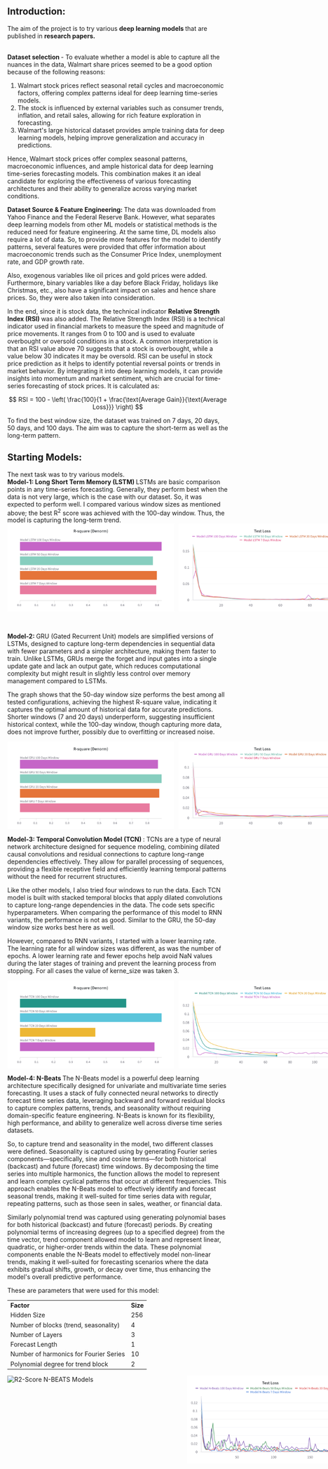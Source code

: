 <h2> Introduction: </h2>
The aim of the project is to try various <b> deep learning models </b> that are published in <b> research papers. </b> <br/> <br/>

<b> Dataset selection </b> - To evaluate whether a model is able to capture all the nuances in the data, Walmart share prices seemed to be a good option because of the following reasons:
1. Walmart stock prices reflect seasonal retail cycles and macroeconomic factors, offering complex patterns ideal for deep learning time-series models.
2. The stock is influenced by external variables such as consumer trends, inflation, and retail sales, allowing for rich feature exploration in forecasting.
3. Walmart's large historical dataset provides ample training data for deep learning models, helping improve generalization and accuracy in predictions. <br/>

Hence, Walmart stock prices offer complex seasonal patterns, macroeconomic influences, and ample historical data for deep learning time-series forecasting models. This combination makes it an ideal candidate for exploring the effectiveness of various forecasting architectures and their ability to generalize across varying market conditions.

<b> Dataset Source & Feature Engineering: </b> The data was downloaded from Yahoo Finance and the Federal Reserve Bank. However, what separates deep learning models from other ML models or statistical methods is the reduced need for feature engineering. At the same time, DL models also require a lot of data. 
So, to provide more features for the model to identify patterns, several features were provided that offer information about macroeconomic trends such as the Consumer Price Index, unemployment rate, and GDP growth rate.

Also, exogenous variables like oil prices and gold prices were added. Furthermore, binary variables like a day before Black Friday, holidays like Christmas, etc., also have a significant impact on sales and hence share prices. So, they were also taken into consideration.

In the end, since it is stock data, the technical indicator <b> Relative Strength Index (RSI) </b> was also added. The Relative Strength Index (RSI) is a technical indicator used in financial markets to measure the speed and magnitude of price movements. It ranges from 0 to 100 and is used to evaluate overbought or oversold conditions in a stock. A common interpretation is that an RSI value above 70 suggests that a stock is overbought, while a value below 30 indicates it may be oversold. RSI can be useful in stock price prediction as it helps to identify potential reversal points or trends in market behavior. By integrating it into deep learning models, it can provide insights into momentum and market sentiment, which are crucial for time-series forecasting of stock prices.
It is calculated as:

$$
RSI = 100 - \left( \frac{100}{1 + \frac{\text{Average Gain}}{\text{Average Loss}}} \right)
$$

To find the best window size, the dataset was trained on 7 days, 20 days, 50 days, and 100 days. The aim was to capture the short-term as well as the long-term pattern.   

<h2> Starting Models: </h2> The next task was to try various models.  
<br/>
<b> Model-1: Long Short Term Memory (LSTM) </b> LSTMs are basic comparison points in any time-series forecasting. Generally, they perform best when the data is not very large, which is the case with our dataset. 
So, it was expected to perform well. I compared various window sizes as mentioned above; the best R<sup>2</sup> score was achieved with the 100-day window. Thus, the model is capturing the long-term trend.

<div style="display: flex;">
  <img src="scores_log/R-Square/R-Square (LSTM).png" alt="R2-Score LSTM Models" width="400" height="200" style="margin-right: 10px;">
  <img src="scores_log/Test Loss/Test Loss (LSTM).png" alt="Test Loss LSTM Models" width="400" height="200">
</div>


<br/> <br/> 
<b> Model-2: </b> GRU (Gated Recurrent Unit) models are simplified versions of LSTMs, designed to capture long-term dependencies in sequential data with fewer parameters and a simpler architecture, making them faster to train. Unlike LSTMs, GRUs merge the forget and input gates into a single update gate and lack an output gate, which reduces computational complexity but might result in slightly less control over memory management compared to LSTMs.

The graph shows that the 50-day window size performs the best among all tested configurations, achieving the highest R-square value, indicating it captures the optimal amount of historical data for accurate predictions. Shorter windows (7 and 20 days) underperform, suggesting insufficient historical context, while the 100-day window, though capturing more data, does not improve further, possibly due to overfitting or increased noise.


<div style="display: flex;">
  <img src="scores_log/R-Square/R-Square (GRU).png" alt="R2-Score GRU Models" width="400" height="200" style="margin-right: 10px;">
  <img src="scores_log/Test Loss/Test Loss (GRU).png" alt="Test Loss GRU Models" width="400" height="200">
</div>


<b> Model-3: Temporal Convolution Model (TCN) </b>: TCNs are a type of neural network architecture designed for sequence modeling, combining dilated causal convolutions and residual connections to capture long-range dependencies effectively. They allow for parallel processing of sequences, providing a flexible receptive field and efficiently learning temporal patterns without the need for recurrent structures.

Like the other models, I also tried four windows to run the data. Each TCN model is built with stacked temporal blocks that apply dilated convolutions to capture long-range dependencies in the data. The code sets specific hyperparameters. When comparing the performance of this model to RNN variants, the performance is not as good. Similar to the GRU, the 50-day window size works best here as well.

However, compared to RNN variants, I started with a lower learning rate. The learning rate for all window sizes was different, as was the number of epochs. A lower learning rate and fewer epochs help avoid NaN values during the later stages of training and prevent the learning process from stopping. For all cases the value of kerne_size was taken 3.  

<div style="display: flex;">
  <img src="scores_log/R-Square/R-Square (TCN).png" alt="R2-Score TCN Models" width="400" height="200" style="margin-right: 10px;">
  <img src="scores_log/Test Loss/Test Loss (TCN).png" alt="Test Loss TCN Models" width="400" height="200">
</div>

<b> Model-4: N-Beats </b> The N-Beats model is a powerful deep learning architecture specifically designed for univariate and multivariate time series forecasting. It uses a stack of fully connected neural networks to directly forecast time series data, leveraging backward and forward residual blocks to capture complex patterns, trends, and seasonality without requiring domain-specific feature engineering. N-Beats is known for its flexibility, high performance, and ability to generalize well across diverse time series datasets.

So, to capture trend and seasonality in the model, two different classes were defined. Seasonality is captured using by generating Fourier series components—specifically, sine and cosine terms—for both historical (backcast) and future (forecast) time windows. By decomposing the time series into multiple harmonics, the function allows the model to represent and learn complex cyclical patterns that occur at different frequencies. This approach enables the N-Beats model to effectively identify and forecast seasonal trends, making it well-suited for time series data with regular, repeating patterns, such as those seen in sales, weather, or financial data.

Similarly polynomial trend was captured using generating polynomial bases for both historical (backcast) and future (forecast) periods. By creating polynomial terms of increasing degrees (up to a specified degree) from the time vector, trend component allowed model to learn and represent linear, quadratic, or higher-order trends within the data. These polynomial components enable the N-Beats model to effectively model non-linear trends, making it well-suited for forecasting scenarios where the data exhibits gradual shifts, growth, or decay over time, thus enhancing the model's overall predictive performance.

These are parameters that were used for this model:
<table> 
<tr> <td> <b> Factor </td> <td> <b> Size </b> </td> </tr>
<tr> <td> Hidden Size </td> <td> 256 </td> </tr>
<tr> <td> Number of blocks (trend, seasonality) </td> <td> 4 </td> </tr>
<tr> <td> Number of Layers </td> <td> 3 </td> </tr>
<tr> <td> Forecast Length </td> <td> 1 </td> </tr>
<tr> <td> Number of harmonics for Fourier Series </td> <td> 10 </td> </tr>
<tr> <td> Polynomial degree for trend block </td> <td> 2 </td> </tr>
</table>  

<div style="display: flex;">
  <img src="scores_log/R-Square/R-Square (N-BEATS).png" alt="R2-Score N-BEATS Models" width="400" height="200" style="margin-right: 10px;">
  <img src="scores_log/Test Loss/Test Loss (N-BEATS).png" alt="Test Loss N-BEATS Models" width="400" height="200">
</div>





